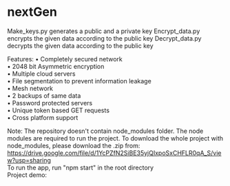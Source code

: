 # nextGen

Make_keys.py generates a public and a private key
Encrypt_data.py encrypts the given data according to the public key
Decrypt_data.py decrypts the given data according to the public key

Features:
• Completely secured network <br>
• 2048 bit Asymmetric encryption <br>
• Multiple cloud servers <br>
• File segmentation to prevent information leakage <br>
• Mesh network <br>
• 2 backups of same data <br>
• Password protected servers <br>
• Unique token based GET requests <br>
• Cross platform support <br>


Note: The repository doesn't contain node_modules folder. The node modules are required to run the project. To download the whole project with node_modules, please download the .zip from: https://drive.google.com/file/d/1YcPZfN2SiBE35yjQIxpoSxCHFLR0qA_S/view?usp=sharing <br>
To run the app, run "npm start" in the root directory <br>
Project demo: 
